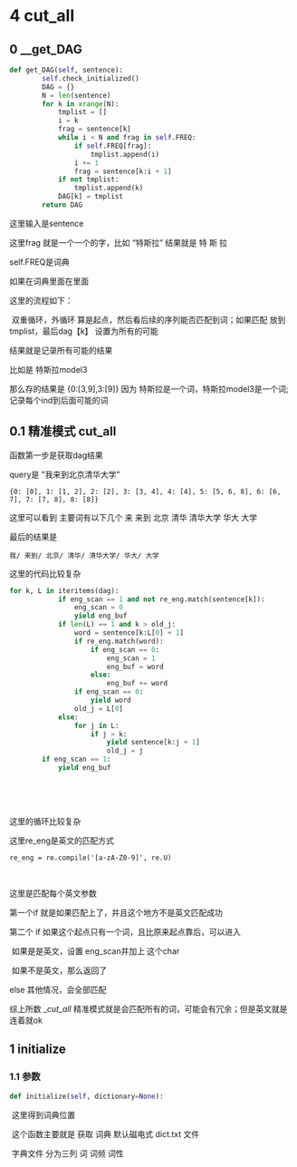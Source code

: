# 4 cut_all

## 0  __get_DAG

```python
def get_DAG(self, sentence):
        self.check_initialized()
        DAG = {}
        N = len(sentence)
        for k in xrange(N):
            tmplist = []
            i = k
            frag = sentence[k]
            while i < N and frag in self.FREQ:
                if self.FREQ[frag]:
                    tmplist.append(i)
                i += 1
                frag = sentence[k:i + 1]
            if not tmplist:
                tmplist.append(k)
            DAG[k] = tmplist
        return DAG
```

这里输入是sentence

这里frag 就是一个一个的字，比如 “特斯拉” 结果就是  特 斯 拉

self.FREQ是词典

如果在词典里面在里面  



这里的流程如下：

​	双重循环，外循环 算是起点，然后看后续的序列能否匹配到词；如果匹配 放到tmplist，最后dag【k】 设置为所有的可能 



结果就是记录所有可能的结果

比如是 特斯拉model3

那么存的结果是 {0:[3,9],3:[9]} 因为 特斯拉是一个词，特斯拉model3是一个词;记录每个ind到后面可能的词



## 0.1 精准模式 cut_all

 函数第一步是获取dag结果

query是 "我来到北京清华大学"

  ```
{0: [0], 1: [1, 2], 2: [2], 3: [3, 4], 4: [4], 5: [5, 6, 8], 6: [6, 7], 7: [7, 8], 8: [8]}
  ```

  这里可以看到 主要词有以下几个 来 来到 北京 清华 清华大学  华大  大学 



最后的结果是

```
我/ 来到/ 北京/ 清华/ 清华大学/ 华大/ 大学

```

  这里的代码比较复杂

```python
for k, L in iteritems(dag):
            if eng_scan == 1 and not re_eng.match(sentence[k]):
                eng_scan = 0
                yield eng_buf
            if len(L) == 1 and k > old_j:
                word = sentence[k:L[0] + 1]
                if re_eng.match(word):
                    if eng_scan == 0:
                        eng_scan = 1
                        eng_buf = word
                    else:
                        eng_buf += word
                if eng_scan == 0:
                    yield word
                old_j = L[0]
            else:
                for j in L:
                    if j > k:
                        yield sentence[k:j + 1]
                        old_j = j
        if eng_scan == 1:
            yield eng_buf

```

​                                                         

​                                                     

这里的循环比较复杂

这里re_eng是英文的匹配方式                 

```
re_eng = re.compile('[a-zA-Z0-9]', re.U)
```

​                                                                                                                                                                                                                                                                                                                                                                                                                                                                                                                                                                                                                                                                                                                                                                                                                                                                                                                                                                                                                                                                                                                                                                                                                                                                                                                                                                                                                                                                                                                                                                                                                                                                                                                                                                                                                                                                                                                                                                                                                                                                                                                                                                                                                                                                                                                                                                                                                                                                                                                                                                                                                                                                                                                                                                                                                                                                                                                                                                                                                                                                                                                                                                                                                                                                                                                                                                                                                                                                                                                                                                                                                                                                                                                                                                                                                                                                                                                                                                                                                                                                                                                                                                                                                                                             

这里是匹配每个英文参数



第一个if 就是如果匹配上了，并且这个地方不是英文匹配成功



第二个 if 如果这个起点只有一个词，且比原来起点靠后，可以进入

​			如果是是英文，设置 eng_scan并加上 这个char

​			如果不是英文，那么返回了

else 其他情况，会全部匹配



综上所数 __cut_all_ 精准模式就是会匹配所有的词，可能会有冗余；但是英文就是连着就ok





## 1 initialize 

### 1.1 参数

```python
def initialize(self, dictionary=None):
```

​	这里得到词典位置

​	这个函数主要就是 获取 词典  默认磁电式 dict.txt 文件

​	字典文件 分为三列 词  词频   词性



